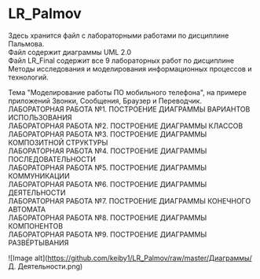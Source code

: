 # LR_Palmov
<p>
Здесь хранится файл с лабораторными работами по дисциплине Пальмова.<br>
Файл содержит диаграммы UML 2.0<br>
Файл LR_Final содержит все 9 лабораторных работ по дисциплине Методы исследования и моделирования информационных процессов и технологий.
<p>
Тема "Моделирование работы ПО мобильного телефона", на примере приложений Звонки, Сообщения, Браузер и Переводчик.<br>
ЛАБОРАТОРНАЯ РАБОТА №1. ПОСТРОЕНИЕ ДИАГРАММЫ ВАРИАНТОВ ИСПОЛЬЗОВАНИЯ<br>
ЛАБОРАТОРНАЯ РАБОТА №2. ПОСТРОЕНИЕ ДИАГРАММЫ КЛАССОВ	<br>
ЛАБОРАТОРНАЯ РАБОТА №3. ПОСТРОЕНИЕ ДИАГРАММЫ КОМПОЗИТНОЙ СТРУКТУРЫ	<br>
ЛАБОРАТОРНАЯ РАБОТА №4. ПОСТРОЕНИЕ ДИАГРАММЫ ПОСЛЕДОВАТЕЛЬНОСТИ	<br>
ЛАБОРАТОРНАЯ РАБОТА №5. ПОСТРОЕНИЕ ДИАГРАММЫ КОММУНИКАЦИИ	<br>
ЛАБОРАТОРНАЯ РАБОТА №6. ПОСТРОЕНИЕ ДИАГРАММЫ ДЕЯТЕЛЬНОСТИ	<br>
ЛАБОРАТОРНАЯ РАБОТА №7. ПОСТРОЕНИЕ ДИАГРАММЫ КОНЕЧНОГО АВТОМАТА	<br>
ЛАБОРАТОРНАЯ РАБОТА №8. ПОСТРОЕНИЕ ДИАГРАММЫ КОМПОНЕНТОВ	<br>
ЛАБОРАТОРНАЯ РАБОТА №9. ПОСТРОЕНИЕ ДИАГРАММЫ РАЗВЁРТЫВАНИЯ	<br>
  
  
  ![Image alt](https://github.com/keiby1/LR_Palmov/raw/master/Диаграммы/Д. Деятельности.png)
